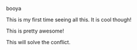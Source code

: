 booya

This is my first time seeing all this. It is cool though!

This is pretty awesome! 

This will solve the conflict.
